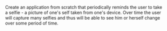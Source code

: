 
Create an application from scratch that periodically reminds the user to take a selfie - a picture of
one's self taken from one's device. Over time the user will capture many selfies and thus will be able to see
him or herself change over some period of time.



